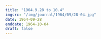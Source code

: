 ```yaml
---
title: "1964.9.28 to 10.4"
imgsrc: "/img/journal/1964/09/28-04.jpg"
date: 1964-09-28
enddate: 1964-10-04
draft: false
---
```


<!-- fix pre-formatted input -->
